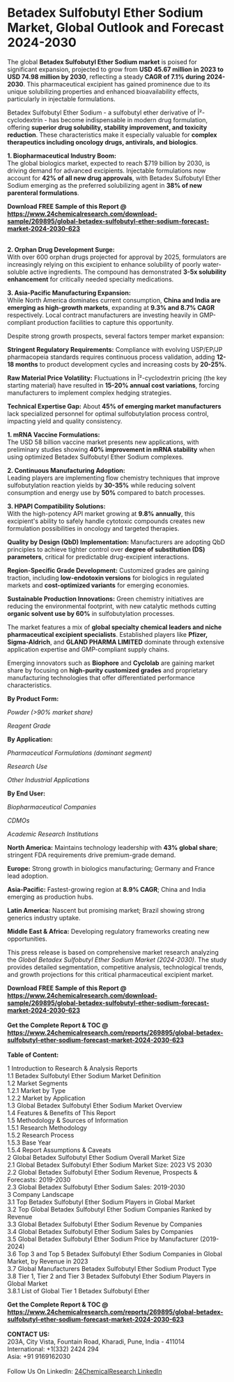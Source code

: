 <h1>Betadex Sulfobutyl Ether Sodium Market, Global Outlook and Forecast 2024-2030</h1><p>The global <strong>Betadex Sulfobutyl Ether Sodium market</strong> is poised for significant expansion, projected to grow from <strong>USD 45.67 million in 2023 to USD 74.98 million by 2030</strong>, reflecting a steady <strong>CAGR of 7.1% during 2024-2030</strong>. This pharmaceutical excipient has gained prominence due to its unique solubilizing properties and enhanced bioavailability effects, particularly in injectable formulations.</p><p>Betadex Sulfobutyl Ether Sodium - a sulfobutyl ether derivative of Î²-cyclodextrin - has become indispensable in modern drug formulation, offering <strong>superior drug solubility, stability improvement, and toxicity reduction</strong>. These characteristics make it especially valuable for <strong>complex therapeutics including oncology drugs, antivirals, and biologics</strong>.</p><p><strong>1. Biopharmaceutical Industry Boom:</strong><br>
The global biologics market, expected to reach $719 billion by 2030, is driving demand for advanced excipients. Injectable formulations now account for <strong>42% of all new drug approvals</strong>, with Betadex Sulfobutyl Ether Sodium emerging as the preferred solubilizing agent in <strong>38% of new parenteral formulations</strong>.</p><div><b>Download FREE Sample of this Report @ 
            <a href="https://www.24chemicalresearch.com/download-sample/269895/global-betadex-sulfobutyl-ether-sodium-forecast-market-2024-2030-623">
            https://www.24chemicalresearch.com/download-sample/269895/global-betadex-sulfobutyl-ether-sodium-forecast-market-2024-2030-623</a></b></div><br><p><strong>2. Orphan Drug Development Surge:</strong><br>
With over 600 orphan drugs projected for approval by 2025, formulators are increasingly relying on this excipient to enhance solubility of poorly water-soluble active ingredients. The compound has demonstrated <strong>3-5x solubility enhancement</strong> for critically needed specialty medications.</p><p><strong>3. Asia-Pacific Manufacturing Expansion:</strong><br>
While North America dominates current consumption, <strong>China and India are emerging as high-growth markets</strong>, expanding at <strong>9.3% and 8.7% CAGR</strong> respectively. Local contract manufacturers are investing heavily in GMP-compliant production facilities to capture this opportunity.</p><p>Despite strong growth prospects, several factors temper market expansion:</p><p><strong>Stringent Regulatory Requirements:</strong> Compliance with evolving USP/EP/JP pharmacopeia standards requires continuous process validation, adding <strong>12-18 months</strong> to product development cycles and increasing costs by <strong>20-25%</strong>.</p><p><strong>Raw Material Price Volatility:</strong> Fluctuations in Î²-cyclodextrin pricing (the key starting material) have resulted in <strong>15-20% annual cost variations</strong>, forcing manufacturers to implement complex hedging strategies.</p><p><strong>Technical Expertise Gap:</strong> About <strong>45% of emerging market manufacturers</strong> lack specialized personnel for optimal sulfobutylation process control, impacting yield and quality consistency.</p><p><strong>1. mRNA Vaccine Formulations:</strong><br>
The USD 58 billion vaccine market presents new applications, with preliminary studies showing <strong>40% improvement in mRNA stability</strong> when using optimized Betadex Sulfobutyl Ether Sodium complexes.</p><p><strong>2. Continuous Manufacturing Adoption:</strong><br>
Leading players are implementing flow chemistry techniques that improve sulfobutylation reaction yields by <strong>30-35%</strong> while reducing solvent consumption and energy use by <strong>50%</strong> compared to batch processes.</p><p><strong>3. HPAPI Compatibility Solutions:</strong><br>
With the high-potency API market growing at <strong>9.8% annually</strong>, this excipient's ability to safely handle cytotoxic compounds creates new formulation possibilities in oncology and targeted therapies.</p><p><strong>Quality by Design (QbD) Implementation:</strong> Manufacturers are adopting QbD principles to achieve tighter control over <strong>degree of substitution (DS) parameters</strong>, critical for predictable drug-excipient interactions.</p><p><strong>Region-Specific Grade Development:</strong> Customized grades are gaining traction, including <strong>low-endotoxin versions</strong> for biologics in regulated markets and <strong>cost-optimized variants</strong> for emerging economies.</p><p><strong>Sustainable Production Innovations:</strong> Green chemistry initiatives are reducing the environmental footprint, with new catalytic methods cutting <strong>organic solvent use by 60%</strong> in sulfobutylation processes.</p><p>The market features a mix of <strong>global specialty chemical leaders and niche pharmaceutical excipient specialists</strong>. Established players like <strong>Pfizer, Sigma-Aldrich</strong>, and <strong>GLAND PHARMA LIMITED</strong> dominate through extensive application expertise and GMP-compliant supply chains.</p><p>Emerging innovators such as <strong>Biophore</strong> and <strong>Cyclolab</strong> are gaining market share by focusing on <strong>high-purity customized grades</strong> and proprietary manufacturing technologies that offer differentiated performance characteristics.</p><p><strong>By Product Form:</strong></p><p><em>Powder (&gt;90% market share)</em></p><p><em>Reagent Grade</em></p><p><strong>By Application:</strong></p><p><em>Pharmaceutical Formulations (dominant segment)</em></p><p><em>Research Use</em></p><p><em>Other Industrial Applications</em></p><p><strong>By End User:</strong></p><p><em>Biopharmaceutical Companies</em></p><p><em>CDMOs</em></p><p><em>Academic Research Institutions</em></p><p><strong>North America:</strong> Maintains technology leadership with <strong>43% global share</strong>; stringent FDA requirements drive premium-grade demand.</p><p><strong>Europe:</strong> Strong growth in biologics manufacturing; Germany and France lead adoption.</p><p><strong>Asia-Pacific:</strong> Fastest-growing region at <strong>8.9% CAGR</strong>; China and India emerging as production hubs.</p><p><strong>Latin America:</strong> Nascent but promising market; Brazil showing strong generics industry uptake.</p><p><strong>Middle East &amp; Africa:</strong> Developing regulatory frameworks creating new opportunities.</p><p>This press release is based on comprehensive market research analyzing the <em>Global Betadex Sulfobutyl Ether Sodium Market (2024-2030)</em>. The study provides detailed segmentation, competitive analysis, technological trends, and growth projections for this critical pharmaceutical excipient market.</p><div><b>Download FREE Sample of this Report @ 
            <a href="https://www.24chemicalresearch.com/download-sample/269895/global-betadex-sulfobutyl-ether-sodium-forecast-market-2024-2030-623">
            https://www.24chemicalresearch.com/download-sample/269895/global-betadex-sulfobutyl-ether-sodium-forecast-market-2024-2030-623</a></b></div><br><div><b>Get the Complete Report & TOC @ 
            <a href="https://www.24chemicalresearch.com/reports/269895/global-betadex-sulfobutyl-ether-sodium-forecast-market-2024-2030-623">
            https://www.24chemicalresearch.com/reports/269895/global-betadex-sulfobutyl-ether-sodium-forecast-market-2024-2030-623</a></b></div><br>
            <b>Table of Content:</b><p>1 Introduction to Research & Analysis Reports<br />
    1.1 Betadex Sulfobutyl Ether Sodium Market Definition<br />
    1.2 Market Segments<br />
        1.2.1 Market by Type<br />
        1.2.2 Market by Application<br />
    1.3 Global Betadex Sulfobutyl Ether Sodium Market Overview<br />
    1.4 Features & Benefits of This Report<br />
    1.5 Methodology & Sources of Information<br />
        1.5.1 Research Methodology<br />
        1.5.2 Research Process<br />
        1.5.3 Base Year<br />
        1.5.4 Report Assumptions & Caveats<br />
2 Global Betadex Sulfobutyl Ether Sodium Overall Market Size<br />
    2.1 Global Betadex Sulfobutyl Ether Sodium Market Size: 2023 VS 2030<br />
    2.2 Global Betadex Sulfobutyl Ether Sodium Revenue, Prospects & Forecasts: 2019-2030<br />
    2.3 Global Betadex Sulfobutyl Ether Sodium Sales: 2019-2030<br />
3 Company Landscape<br />
    3.1 Top Betadex Sulfobutyl Ether Sodium Players in Global Market<br />
    3.2 Top Global Betadex Sulfobutyl Ether Sodium Companies Ranked by Revenue<br />
    3.3 Global Betadex Sulfobutyl Ether Sodium Revenue by Companies<br />
    3.4 Global Betadex Sulfobutyl Ether Sodium Sales by Companies<br />
    3.5 Global Betadex Sulfobutyl Ether Sodium Price by Manufacturer (2019-2024)<br />
    3.6 Top 3 and Top 5 Betadex Sulfobutyl Ether Sodium Companies in Global Market, by Revenue in 2023<br />
    3.7 Global Manufacturers Betadex Sulfobutyl Ether Sodium Product Type<br />
    3.8 Tier 1, Tier 2 and Tier 3 Betadex Sulfobutyl Ether Sodium Players in Global Market<br />
        3.8.1 List of Global Tier 1 Betadex Sulfobutyl Ether</p><div><b>Get the Complete Report & TOC @ 
            <a href="https://www.24chemicalresearch.com/reports/269895/global-betadex-sulfobutyl-ether-sodium-forecast-market-2024-2030-623">
            https://www.24chemicalresearch.com/reports/269895/global-betadex-sulfobutyl-ether-sodium-forecast-market-2024-2030-623</a></b></div><br><b>CONTACT US:</b><br>
            203A, City Vista, Fountain Road, Kharadi, Pune, India - 411014<br>
            International: +1(332) 2424 294<br>
            Asia: +91 9169162030 <br><br>
            Follow Us On LinkedIn: <a href="https://www.linkedin.com/company/24chemicalresearch/">24ChemicalResearch LinkedIn</a>